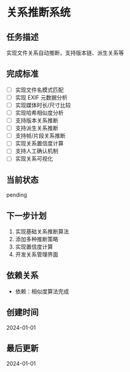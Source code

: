 # 关系推断系统

## 任务描述
实现文件关系自动推断，支持版本链、派生关系等

## 完成标准
- [ ] 实现文件名模式匹配
- [ ] 实现 EXIF 元数据分析
- [ ] 实现媒体时长/尺寸比较
- [ ] 实现哈希相似度分析
- [ ] 支持版本关系推断
- [ ] 支持派生关系推断
- [ ] 支持帧/片段关系推断
- [ ] 实现关系置信度计算
- [ ] 支持人工确认机制
- [ ] 实现关系可视化

## 当前状态
pending

## 下一步计划
1. 实现基础关系推断算法
2. 添加多种推断策略
3. 实现置信度计算
4. 开发关系管理界面

## 依赖关系
- 依赖：相似度算法完成

## 创建时间
2024-01-01

## 最后更新
2024-01-01
